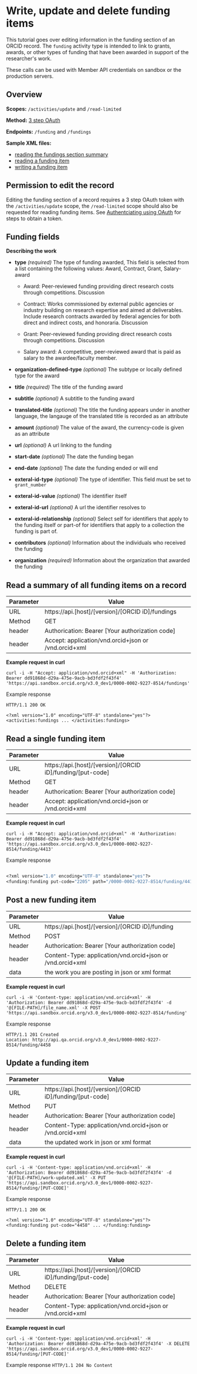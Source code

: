 # Write, update and delete funding items

This tutorial goes over editing information in the funding section of an ORCID record. The ```funding``` activity type is intended to link to grants, awards, or other types of funding that have been awarded in support of the researcher's work.

These calls can be used with Member API credentials on sandbox or the production servers.

## Overview

**Scopes:** ```/activities/update``` and ```/read-limited```

**Method:** [3 step OAuth](https://github.com/ORCID/ORCID-Source/blob/master/orcid-api-web/README.md#authenticating-users-and-using-oauth--openid-connect)

**Endpoints:** ```/funding``` and ```/fundings```

**Sample XML files:**
  * [reading the fundings section summary](https://github.com/ORCID/ORCID-Source/blob/master/orcid-model/src/main/resources/record_3.0_dev1/samples/read_samples/fundings-3.0_dev1.xml)
  * [reading a funding item](https://github.com/ORCID/ORCID-Source/blob/master/orcid-model/src/main/resources/record_3.0_dev1/samples/read_samples/funding-3.0_dev1.xml)
  * [writing a funding item](https://github.com/ORCID/ORCID-Source/blob/master/orcid-model/src/main/resources/record_3.0_dev1/samples/write_samples/funding-3.0_dev1.xml)
  
## Permission to edit the record
Editing the funding section of a record requires a 3 step OAuth token with the ```/activities/update``` scope, the ```/read-limited``` scope should also be requested for reading funding items. See [Authentciating using OAuth](https://github.com/ORCID/ORCID-Source/blob/master/orcid-api-web/README.md#authenticating-users-and-using-oauth--openid-connect) for steps to obtain a token.

## Funding fields

**Describing the work**
- **type** _(required)_ The type of funding awarded, This field is selected from a list containing the following values: Award, Contract, Grant, Salary-award
    - Award: Peer-reviewed funding providing direct research costs through competitions. Discussion

    - Contract: Works commissioned by external public agencies or industry building on research expertise and aimed at deliverables. Include research contracts awarded by federal agencies for both direct and indirect costs, and honoraria. Discussion

    - Grant: Peer-reviewed funding providing direct research costs through competitions. Discussion

    - Salary award: A competitive, peer-reviewed award that is paid as salary to the awardee/faculty member.


- **organization-defined-type** _(optional)_ The subtype or locally defined type for the award 

- **title** _(required)_ The title of the funding award

- **subtitle** _(optional)_ A subtitle to the funding award

- **translated-title** _(optional)_ The title the funding appears under in another language, the langauge of the translated title is recorded as an attribute

- **amount** _(optional)_ The value of the award, the currency-code is given as an attribute

- **url** _(optional)_ A url linking to the funding

- **start-date** _(optional)_ The date the funding began

- **end-date** _(optional)_ The date the funding ended or will end

- **exteral-id-type** _(optional)_ The type of identifier. This field must be set to ```grant_number```

- **exteral-id-value** _(optional)_ The identifier itself

- **exteral-id-url** _(optional)_ A url the identifier resolves to

- **exteral-id-relationship** _(optional)_ Select self for identifiers that apply to the funding itself or part-of for identifiers that apply to a collection the funding is part of.

- **contributors** _(optional)_ Information about the individuals who received the funding

- **organization** _(required)_ Information about the organization that awarded the funding

## Read a summary of all funding items on a record

| Parameter | Value        |
|--------------------|--------------------------|
| URL 				| https://api.[host]/[version]/[ORCID iD]/fundings |
| Method    | GET |
| header      | Authorication: Bearer [Your authorization code] |
| header      | Accept: application/vnd.orcid+json or /vnd.orcid+xml|


**Example request in curl**

```
curl -i -H "Accept: application/vnd.orcid+xml" -H 'Authorization: Bearer dd91868d-d29a-475e-9acb-bd3fdf2f43f4' 'https://api.sandbox.orcid.org/v3.0_dev1/0000-0002-9227-8514/fundings'
```
Example response
```
HTTP/1.1 200 OK

<?xml version="1.0" encoding="UTF-8" standalone="yes"?>
<activities:fundings ... </activities:fundings>
```

## Read a single funding item

| Parameter | Value        |
|--------------------|--------------------------|
| URL 				| https://api.[host]/[version]/[ORCID iD]/funding/[put-code] |
| Method    | GET |
| header      | Authorication: Bearer [Your authorization code] |
| header      | Accept: application/vnd.orcid+json or /vnd.orcid+xml|


**Example request in curl**

```
curl -i -H "Accept: application/vnd.orcid+xml" -H 'Authorization: Bearer dd91868d-d29a-475e-9acb-bd3fdf2f43f4' 'https://api.sandbox.orcid.org/v3.0_dev1/0000-0002-9227-8514/funding/4413'
```

Example response
```HTTP/1.1 200 OK

<?xml version="1.0" encoding="UTF-8" standalone="yes"?>
<funding:funding put-code="2205" path="/0000-0002-9227-8514/funding/4413" ... </funding:funding> 
```

## Post a new funding item

| Parameter | Value        |
|--------------------|--------------------------|
| URL 				| https://api.[host]/[version]/[ORCID iD]/funding |
| Method    | POST |
| header      | Authorication: Bearer [Your authorization code] |
| header      | Content-Type: application/vnd.orcid+json or /vnd.orcid+xml|
| data        | the work you are posting in json or xml format | 

**Example request in curl**
```
curl -i -H 'Content-type: application/vnd.orcid+xml' -H 'Authorization: Bearer dd91868d-d29a-475e-9acb-bd3fdf2f43f4' -d '@[FILE-PATH]/file_name.xml' -X POST 'https://api.sandbox.orcid.org/v3.0_dev1/0000-0002-9227-8514/funding'
```

Example response
```
HTTP/1.1 201 Created
Location: http://api.qa.orcid.org/v3.0_dev1/0000-0002-9227-8514/funding/4458
```

## Update a funding item

| Parameter | Value        |
|--------------------|--------------------------|
| URL 				| https://api.[host]/[version]/[ORCID iD]/funding/[put-code] |
| Method    | PUT |
| header      | Authorication: Bearer [Your authorization code] |
| header      | Content-Type: application/vnd.orcid+json or /vnd.orcid+xml|
| data        | the updated work in json or xml format | 

**Example request in curl**
```
curl -i -H 'Content-type: application/vnd.orcid+xml' -H 'Authorization: Bearer dd91868d-d29a-475e-9acb-bd3fdf2f43f4' -d '@[FILE-PATH]/work-updated.xml' -X PUT 'https://api.sandbox.orcid.org/v3.0_dev1/0000-0002-9227-8514/funding/[PUT-CODE]'
```

Example response
```
HTTP/1.1 200 OK

<?xml version="1.0" encoding="UTF-8" standalone="yes"?>
<funding:funding put-code="4458" ... </funding:funding>
```

## Delete a funding item

| Parameter | Value        |
|--------------------|--------------------------|
| URL 				| https://api.[host]/[version]/[ORCID iD]/funding/[put-code] |
| Method    | DELETE |
| header      | Authorication: Bearer [Your authorization code] |
| header      | Content-Type: application/vnd.orcid+json or /vnd.orcid+xml|

**Example request in curl**
```
curl -i -H 'Content-type: application/vnd.orcid+xml' -H 'Authorization: Bearer dd91868d-d29a-475e-9acb-bd3fdf2f43f4' -X DELETE 'https://api.sandbox.orcid.org/v3.0_dev1/0000-0002-9227-8514/funding/[PUT-CODE]'
```

Example response
```HTTP/1.1 204 No Content```
